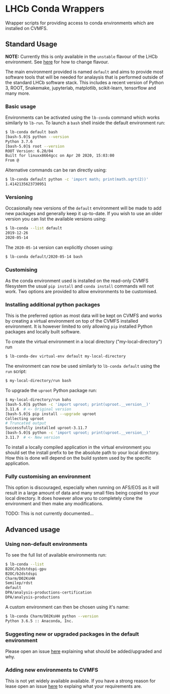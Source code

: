 # LHCb Conda Wrappers

Wrapper scripts for providing access to conda environments which are installed on CVMFS.

## Standard Usage

**NOTE:** Currently this is only available in the `unstable` flavour of the LHCb environment.
See [here](http://lhcb-core-doc.web.cern.ch/lhcb-core-doc/LHCbEnvironment.html#user-configuration-of-group-login) for how to change flavour.

The main environment provided is named `default` and aims to provide most software tools that will be needed for analaysis that is performed outside of the standard LHCb software stack.
This includes a recent version of Python 3, ROOT, Snakemake, jupyterlab, matplotlib, scikit-learn, tensorflow and many more.

### Basic usage

Environments can be activated using the `lb-conda` command which works similarly to `lb-run`.
To launch a `bash` shell inside the default environment run:

```bash
$ lb-conda default bash
[bash-5.0]$ python --version
Python 3.7.6
[bash-5.0]$ root --version
ROOT Version: 6.20/04
Built for linuxx8664gcc on Apr 20 2020, 15:03:00
From @
```

Alternative commands can be ran directly using:

```bash
$ lb-conda default python -c 'import math; print(math.sqrt(2))'
1.4142135623730951
```

### Versioning

Occasionally new versions of the `default` environment will be made to add new packages and generally keep it up-to-date.
If you wish to use an older version you can list the available versions using:

```bash
$ lb-conda --list default
2019-12-26
2020-05-14
```

The `2020-05-14` version can explicitly chosen using:

```bash
$ lb-conda default/2020-05-14 bash
```

### Customising

As the conda environment used is installed on the read-only CVMFS filesystem the usual `pip install` and `conda install` commands will not work.
Two options are provided to allow environments to be customised.

### Installing additional python packages

This is the preferred option as most data will be kept on CVMFS and works by creating a virtual environment on top of the CVMFS installed environment.
It is however limited to only allowing `pip` installed Python packages and locally built software.

To create the virtual environment in a local directory ("my-local-directory") run

```bash
$ lb-conda-dev virtual-env default my-local-directory
```

The environment can now be used similarly to `lb-conda default` using the `run` script:

```bash
$ my-local-directory/run bash
```

To upgrade the `uproot` Python package run:

```bash
$ my-local-directory/run bahs
[bash-5.0]$ python -c 'import uproot; print(uproot.__version__)'
3.11.6  # <- Original version
[bash-5.0]$ pip install --upgrade uproot
Collecting uproot
# Truncated output
Successfully installed uproot-3.11.7
[bash-5.0]$ python -c 'import uproot; print(uproot.__version__)'
3.11.7  # <- New version
```

To install a locally compiled application in the virtual environment you should set the install prefix to be the absolute path to your local directory.
How this is done will depend on the build system used by the specific application.

### Fully customising an environment

This option is discouraged, especially when running on AFS/EOS as it will result in a large amount of data and many small files being copied to your local directory.
It does however allow you to completely clone the environment and then make any modifications.

TODO: This is not currently documented...

## Advanced usage

### Using non-default environments

To see the full list of available environments run:

```bash
$ lb-conda --list
B2OC/b2dstdspi-gpu
B2OC/b2dstdspi
Charm/D02KsHH
Semilep/rdst
default
DPA/analysis-productions-certification
DPA/analysis-productions
```

A custom environment can then be chosen using it's name:

```bash
$ lb-conda Charm/D02KsHH python --version
Python 3.6.5 :: Anaconda, Inc.
```

### Suggesting new or upgraded packages in the default environment

Please open an issue [here](https://gitlab.cern.ch/lhcb-core/conda-environments/-/issues) explaining what should be added/upgraded and why.

### Adding new environments to CVMFS

This is not yet widely available available.
If you have a strong reason for lease open an issue [here](https://gitlab.cern.ch/lhcb-core/conda-environments/-/issues) to explaing what your requirements are.
